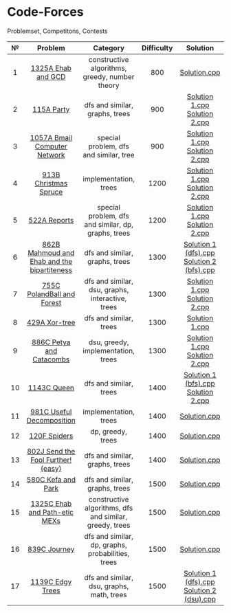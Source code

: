 # Code-Forces
Problemset, Competitons, Contests

№|Problem|Category|Difficulty|Solution
:-:|:-:|:-:|:-:|:-:
1|[1325A Ehab and GCD](https://github.com/andy489/Code-Forces/blob/master/PROBLEMSET/1325A%20Ehab%20and%20GCD.pdf)|constructive algorithms, greedy, number theory|800|[Solution.cpp](https://github.com/andy489/Code-Forces/blob/master/PROBLEMSET/1325A%20Ehab%20and%20GCD.cpp)
2|[115A Party](https://github.com/andy489/Code-Forces/blob/master/PROBLEMSET/115A%20Party.pdf)|dfs and similar, graphs, trees|900|[Solution 1.cpp](https://github.com/andy489/Code-Forces/blob/master/PROBLEMSET/115A%20Party%20S1.cpp)<br>[Solution 2.cpp](https://github.com/andy489/Code-Forces/blob/master/PROBLEMSET/115A%20Party%20S2.cpp)
3|[1057A Bmail Computer Network](https://github.com/andy489/Code-Forces/blob/master/PROBLEMSET/1057A%20Bmail%20Computer%20Network.pdf)|special problem, dfs and similar, tree|900|[Solution 1.cpp](https://github.com/andy489/Code-Forces/blob/master/PROBLEMSET/1057A%20Bmail%20Computer%20Network%20S1.cpp)<br>[Solution 2.cpp](https://github.com/andy489/Code-Forces/blob/master/PROBLEMSET/1057A%20Bmail%20Computer%20Network%20S2.cpp)
4|[913B Christmas Spruce](https://github.com/andy489/Code-Forces/blob/master/PROBLEMSET/913B%20Christmas%20Spruce.pdf)|implementation, trees|1200|[Solution 1.cpp](https://github.com/andy489/Code-Forces/blob/master/PROBLEMSET/913B%20Christmas%20Spruce%20S1.cpp)<br>[Solution 2.cpp](https://github.com/andy489/Code-Forces/blob/master/PROBLEMSET/913B%20Christmas%20Spruce%20S2.cpp)
5|[522A Reports](https://github.com/andy489/Code-Forces/blob/master/PROBLEMSET/522A%20Reports.pdf)|special problem, dfs and similar, dp, graphs, trees|1200|[Solution 1.cpp](https://github.com/andy489/Code-Forces/blob/master/PROBLEMSET/522A%20Reports%20S1.cpp)<br>[Solution 2.cpp](https://github.com/andy489/Code-Forces/blob/master/PROBLEMSET/522A%20Reports%20S2.cpp)
6|[862B Mahmoud and Ehab and the bipartiteness](https://github.com/andy489/Code-Forces/blob/master/PROBLEMSET/862B%20Mahmoud%20and%20Ehab%20and%20the%20bipartiteness.pdf)|dfs and similar, graphs, trees|1300|[Solution 1 (dfs).cpp](https://github.com/andy489/Code-Forces/blob/master/PROBLEMSET/862B%20Mahmoud%20and%20Ehab%20and%20the%20bipartiteness%20S1.cpp)<br>[Solution 2 (bfs).cpp](https://github.com/andy489/Code-Forces/blob/master/PROBLEMSET/862B%20Mahmoud%20and%20Ehab%20and%20the%20bipartiteness%20S2.cpp)
7|[755C PolandBall and Forest]()|dfs and similar, dsu, graphs, interactive, trees|1300|[Solution 1.cpp](https://github.com/andy489/Code-Forces/blob/master/PROBLEMSET/755C%20PolandBall%20and%20Forest%20S1.cpp)<br>[Solution 2.cpp](https://github.com/andy489/Code-Forces/blob/master/PROBLEMSET/755C%20PolandBall%20and%20Forest%20S2.cpp)
8|[429A Xor-tree](https://github.com/andy489/Code-Forces/blob/master/PROBLEMSET/429A%20Xor-tree.pdf)|dfs and similar, trees|1300|[Solution 1.cpp](https://github.com/andy489/Code-Forces/blob/master/PROBLEMSET/429A%20Xor-tree%20S1.cpp)
9|[886C Petya and Catacombs](https://github.com/andy489/Code-Forces/blob/master/PROBLEMSET/886C%20Petya%20and%20Catacombs.pdf)|dsu, greedy, implementation, trees|1300|[Solution 1.cpp](https://github.com/andy489/Code-Forces/blob/master/PROBLEMSET/886C%20Petya%20and%20Catacombs%20S1.cpp)<br>[Solution 2.cpp](https://github.com/andy489/Code-Forces/blob/master/PROBLEMSET/886C%20Petya%20and%20Catacombs%20S2.cpp)
10|[1143C Queen](https://github.com/andy489/Code-Forces/blob/master/PROBLEMSET/1143C%20Queen.pdf)|dfs and similar, trees|1400|[Solution 1 (bfs).cpp](https://github.com/andy489/Code-Forces/blob/master/PROBLEMSET/1143C%20Queen%20S1.cpp)<br>[Solution 2.cpp](https://github.com/andy489/Code-Forces/blob/master/PROBLEMSET/1143C%20Queen%20S2.cpp)
11|[981C Useful Decomposition](https://github.com/andy489/Code-Forces/blob/master/PROBLEMSET/981C%20Useful%20Decomposition.pdf)|implementation, trees|1400|[Solution.cpp](https://github.com/andy489/Code-Forces/blob/master/PROBLEMSET/981C%20Useful%20Decomposition.cpp)
12|[120F Spiders](https://codeforces.com/problemset/problem/120/F)|dp, greedy, trees|1400|[Solution.cpp](https://github.com/andy489/Code-Forces/blob/master/PROBLEMSET/120F%20Spiders.cpp)
13|[802J Send the Fool Further! (easy)](https://codeforces.com/problemset/problem/802/J)|dfs and similar, graphs, trees|1400|[Solution.cpp](https://github.com/andy489/Code-Forces/blob/master/PROBLEMSET/802J%20Send%20the%20Fool%20Further!%20(easy).cpp)
14|[580C Kefa and Park](https://codeforces.com/problemset/problem/580/C)|dfs and similar, graphs, trees|1500|[Solution.cpp](https://github.com/andy489/Code-Forces/blob/master/PROBLEMSET/580C%20Kefa%20and%20Park.cpp)
15|[1325C Ehab and Path-etic MEXs](https://github.com/andy489/Code-Forces/blob/master/PROBLEMSET/1325C%20Ehab%20and%20Path-etic%20MEXs.pdf)|constructive algorithms, dfs and similar, greedy, trees|1500|[Solution.cpp](https://github.com/andy489/Code-Forces/blob/master/PROBLEMSET/1325C%20Ehab%20and%20Path-etic%20MEXs.cpp)
16|[839C Journey](https://github.com/andy489/Code-Forces/blob/master/PROBLEMSET/839C%20Journey.pdf)|dfs and similar, dp, graphs, probabilities, trees|1500|[Solution.cpp](https://github.com/andy489/Code-Forces/blob/master/PROBLEMSET/839C%20Journey.cpp)
17|[1139C Edgy Trees](https://github.com/andy489/Code-Forces/blob/master/PROBLEMSET/1139C%20Edgy%20Trees.pdf)|dfs and similar, dsu, graphs, math, trees|1500|[Solution 1 (dfs).cpp](https://github.com/andy489/Code-Forces/blob/master/PROBLEMSET/1139C%20Edgy%20Trees%20S1%20(dfs).cpp)<br>[Solution 2 (dsu).cpp](https://github.com/andy489/Code-Forces/blob/master/PROBLEMSET/1139C%20Edgy%20Trees%20S2%20(dsu).cpp)





